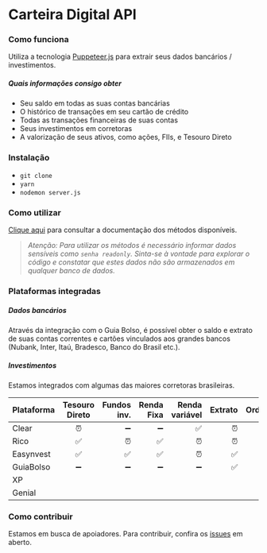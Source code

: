 # Carteira Digital API


### Como funciona
Utiliza a tecnologia [Puppeteer.js](https://github.com/puppeteer/puppeteer) para extrair seus dados bancários / investimentos.

##### Quais informações consigo obter
- Seu saldo em todas as suas contas bancárias
- O histórico de transações em seu cartão de crédito
- Todas as transações financeiras de suas contas
- Seus investimentos em corretoras
- A valorização de seus ativos, como ações, FIIs, e Tesouro Direto

### Instalação
- `git clone`
- `yarn`
- `nodemon server.js` 

### Como utilizar
[Clique aqui](https://documenter.getpostman.com/view/1148545/Szmh4HWm) para consultar a documentação dos métodos disponíveis.


> _Atenção: Para utilizar os métodos é necessário informar dados sensíveis como `senha readonly`. Sinta-se à vontade para explorar o código e constatar que estes dados não são armazenados em qualquer banco de dados._

### Plataformas integradas

##### Dados bancários
Através da integração com o Guia Bolso, é possível obter o saldo e extrato de suas contas correntes e cartões vinculados aos grandes bancos (Nubank, Inter, Itaú, Bradesco, Banco do Brasil etc.).

##### Investimentos
Estamos integrados com algumas das maiores corretoras brasileiras. 

| Plataforma | Tesouro Direto      | Fundos inv.    | Renda Fixa     | Renda variável | Extrato | Ordens | Contas correntes |
| -----------|:-------------------:| --------------:| --------------:| --------------:| -------:| ------:|-----------------:|
| Clear      |⏰                   |➖               |➖              |✅              |⏰       |⏰       |✅                |
| Rico       |✅                   |⏰               |✅              |⏰              |⏰       |⏰       |✅                |
| Easynvest  |✅                   |✅               |✅              |⏰              |✅       |⏰       |✅                |
| GuiaBolso  |➖                   |➖               |➖              |➖              |✅       |➖       |✅                |
| XP         |                     |                |                |                |        |         |                  |
| Genial     |                     |                |                |                |        |         |                  |

### Como contribuir
Estamos em busca de apoiadores. Para contribuir, confira os [issues](https://github.com/MaiaVinicius/carteira-digital-api/issues) em aberto.
